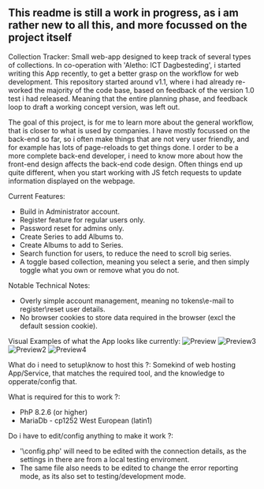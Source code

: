 ## This readme is still a work in progress, as i am rather new to all this, and more focussed on the project itself

Collection Tracker:
  Small web-app designed to keep track of several types of collections.
  In co-operation with 'Aletho: ICT Dagbesteding', i started writing this App recently, to get a better grasp on the workflow for web development.
  This repository started around v1.1, where i had already re-worked the majority of the code base, based on feedback of the version 1.0 test i had released.
  Meaning that the entire planning phase, and feedback loop to draft a working concept version, was left out.

  The goal of this project, is for me to learn more about the general workflow, that is closer to what is used by companies.
  I have mostly focussed on the back-end so far, so i often make things that are not very user friendly, and for example has lots of page-reloads to get things done.
  I order to be a more complete back-end developer, i need to know more about how the front-end design affects the back-end code design.
  Often things end up quite different, when you start working with JS fetch requests to update information displayed on the webpage.

Current Features:
  - Build in Administrator account.
  - Register feature for regular users only.
  - Password reset for admins only.
  - Create Series to add Albums to.
  - Create Albums to add to Series.
  - Search function for users, to reduce the need to scroll big series.
  - A toggle based collection, meaning you select a serie, and then simply toggle what you own or remove what you do not.

Notable Technical Notes:
  - Overly simple account management, meaning no tokens\e-mail to register\reset user details.
  - No browser cookies to store data required in the browser (excl the default session cookie).

Visual Examples of what the App looks like currently:
![Preview](https://github.com/Lordbufu/CollectionTracker/assets/19768243/3b6feae5-a5d9-4e58-888a-95aea0d0ba6d)
![Preview3](https://github.com/Lordbufu/CollectionTracker/assets/19768243/08566c27-c420-42dc-9230-8ff3d5bc466f)
![Preview2](https://github.com/Lordbufu/CollectionTracker/assets/19768243/e7b21f20-8f13-41f3-a1cd-6c37480274c7)
![Preview4](https://github.com/Lordbufu/CollectionTracker/assets/19768243/6fab3805-8b8d-4dad-abc5-e798bb7b91e8)


What do i need to setup\know to host this ?:
  Somekind of web hosting App/Service, that matches the required tool, and the knowledge to opperate/config that.
  
What is required for this to work ?:
  - PhP 8.2.6 (or higher)
  - MariaDb - cp1252 West European (latin1)

Do i have to edit/config anything to make it work ?:
  - '\config.php' will need to be edited with the connection details, as the settings in there are from a local testing enviroment.
  - The same file also needs to be edited to change the error reporting mode, as its also set to testing/development mode.






